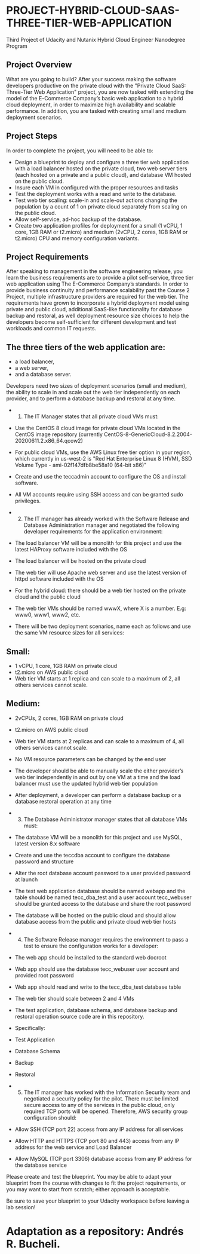 # PROJECT-HYBRID-CLOUD-SAAS-THREE-TIER-WEB-APPLICATION
Third Project of Udacity and Nutanix Hybrid Cloud Engineer Nanodegree Program

## Project Overview

What are you going to build?
After your success making the software developers productive on the private cloud with the "Private Cloud SaaS: Three-Tier Web Application" project, you are now tasked with
extending the model of the E-Commerce Company’s basic web application to a hybrid cloud deployment, in order to maximize high availability and scalable performance. In addition, 
you are tasked with creating small and medium deployment scenarios.

## Project Steps

In order to complete the project, you will need to be able to:

* Design a blueprint to deploy and configure a three tier web application with a load balancer hosted on the private cloud, two web server tiers (each hosted on a private and a 
public cloud), and database VM hosted on the public cloud.
* Insure each VM in configured with the proper resources and tasks
* Test the deployment works with a read and write to the database.
* Test web tier scaling: scale-in and scale-out actions changing the population by a count of 1 on private cloud separately from scaling on the public cloud.
* Allow self-service, ad-hoc backup of the database.
* Create two application profiles for deployment for a small (1 vCPU, 1 core, 1GB RAM or t2.micro) and medium (2vCPU, 2 cores, 1GB RAM or t2.micro) CPU and memory configuration 
variants.

## Project Requirements

After speaking to management in the software engineering release, you learn the business requirements are to provide a pilot self-service, three tier web application using The
E-Commerce Company’s standards. In order to provide business continuity and performance scalability past the Course 2 Project, multiple infrastructure providers are required for
the web tier. The requirements have grown to incorporate a hybrid deployment model using private and public cloud, additional SaaS-like functionality for database backup and 
restoral, as well deployment resource size choices to help the developers become self-sufficient for different development and test workloads and common IT requests.

## The three tiers of the web application are:

* a load balancer,
* a web server,
* and a database server.

Developers need two sizes of deployment scenarios (small and medium), the ability to scale in and scale out the web tier independently on each provider, and to perform a 
database backup and restoral at any time.

* 1. The IT Manager states that all private cloud VMs must:
* Use the CentOS 8 cloud image for private cloud VMs located in the CentOS image repository (currently CentOS-8-GenericCloud-8.2.2004-20200611.2.x86_64.qcow2)
* For public cloud VMs, use the AWS Linux free tier option in your region, which currently in us-west-2 is
"Red Hat Enterprise Linux 8 (HVM), SSD Volume Type - ami-02f147dfb8be58a10 (64-bit x86)"
* Create and use the teccadmin account to configure the OS and install software.
* All VM accounts require using SSH access and can be granted sudo privileges.

* 2. The IT manager has already worked with the Software Release and Database Administration manager and negotiated the following developer requirements for the application 
environment:
* The load balancer VM will be a monolith for this project and use the latest HAProxy software included with the OS
* The load balancer will be hosted on the private cloud
* The web tier will use Apache web server and use the latest version of httpd software included with the OS
* For the hybrid cloud: there should be a web tier hosted on the private cloud and the public cloud
* The web tier VMs should be named wwwX, where X is a number. E.g: www0, www1, www2, etc.

* There will be two deployment scenarios, name each as follows and use the same VM resource sizes for all services:
## Small:
* 1 vCPU, 1 core, 1GB RAM on private cloud
* t2.micro on AWS public cloud
* Web tier VM starts at 1 replica and can scale to a maximum of 2, all others services cannot scale.

## Medium:
* 2vCPUs, 2 cores, 1GB RAM on private cloud
* t2.micro on AWS public cloud
* Web tier VM starts at 2 replicas and can scale to a maximum of 4, all others services cannot scale.

* No VM resource parameters can be changed by the end user
* The developer should be able to manually scale the either provider’s web tier independently in and out by one VM at a time and the load balancer must use the updated hybrid
web tier population
* After deployment, a developer can perform a database backup or a database restoral operation at any time

* 3. The Database Administrator manager states that all database VMs must:
* The database VM will be a monolith for this project and use MySQL, latest version 8.x software
* Create and use the teccdba account to configure the database password and structure
* Alter the root database account password to a user provided password at launch
* The test web application database should be named webapp and the table should be named tecc_dba_test and a user account tecc_webuser should be granted access to the database
and
share the root password
* The database will be hosted on the public cloud and should allow database access from the public and private cloud web tier hosts

* 4. The Software Release manager requires the environment to pass a test to ensure the configuration works for a developer:
* The web app should be installed to the standard web docroot
* Web app should use the database tecc_webuser user account and provided root password
* Web app should read and write to the tecc_dba_test database table
* The web tier should scale between 2 and 4 VMs
* The test application, database schema, and database backup and restoral operation source code are in this repository.
* Specifically:
* Test Application
* Database Schema
* Backup
* Restoral

* 5. The IT manager has worked with the Information Security team and negotiated a security policy for the pilot. There must be limited secure access to any of the services in
the public cloud, only required TCP ports will be opened. Therefore, AWS security group configuration should:
* Allow SSH (TCP port 22) access from any IP address for all services
* Allow HTTP and HTTPS (TCP port 80 and 443) access from any IP address for the web service and Load Balancer
* Allow MySQL (TCP port 3306) database access from any IP address for the database service

Please create and test the blueprint. You may be able to adapt your blueprint from the course with changes to fit the project requirements, or you may want to start from 
scratch; either approach is acceptable.

Be sure to save your blueprint to your Udacity workspace before leaving a lab session!


# Adaptation as a repository: Andrés R. Bucheli.



